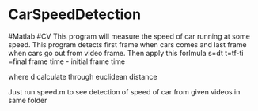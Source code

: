# CarSpeedDetection
#Matlab
#CV
This program will measure the speed of car running at some speed. This program detects first frame when cars comes and last frame when cars go out from video frame. 
Then apply this forlmula s=dt
t=tf-ti =final frame time - initial frame time

where d calculate through euclidean distance


Just run speed.m to see detection of speed of car from given videos in same folder
